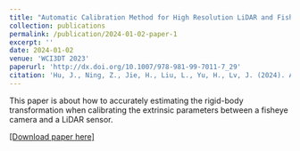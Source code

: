 ```yaml
---
title: "Automatic Calibration Method for High Resolution LiDAR and Fisheye Camera"
collection: publications
permalink: /publication/2024-01-02-paper-1
excerpt: ''
date: 2024-01-02
venue: 'WCI3DT 2023'
paperurl: 'http://dx.doi.org/10.1007/978-981-99-7011-7_29'
citation: 'Hu, J., Ning, Z., Jie, H., Liu, L., Yu, H., Lv, J. (2024). Automatic Calibration Method for High Resolution LiDAR and Fisheye Camera. In: Kountchev, R., Patnaik, S., Wang, W., Kountcheva, R. (eds) Multidimensional Signals, Augmented Reality and Information Technologies. WCI3DT 2023. Smart Innovation, Systems and Technologies, vol 374. Springer, Singapore.'
---
```


This paper is about how to accurately estimating the rigid-body transformation when calibrating the extrinsic parameters between a fisheye camera and a LiDAR sensor.

[[Download paper here]](http://dx.doi.org/10.1007/978-981-99-7011-7_29)



